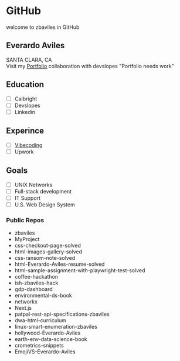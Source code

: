 # GitHub
welcome to zbaviles in GitHub
## Everardo Aviles
SANTA CLARA, CA  
Visit my [Portfolio](https://eavilesportfolio.wordpress.com/)
collaboration with devslopes "Portfolio needs work"  

## Education
- [ ] Calbright
- [ ] Devslopes
- [ ] Linkedin

## Experince
- [ ] [Vibecoding](https://drive.google.com/file/d/1j2mi8aqS2Z6F6aXwaCvq82OTaGG-3ot7/view?usp=sharing)
- [ ] Upwork

## Goals
- [ ] UNIX Networks
- [ ] Full-stack development
- [ ] IT Support
- [ ] U.S. Web Design System

### Public Repos
- zbaviles
- MyProject
- css-checkout-page-solved
- html-images-gallery-solved
- css-ransom-note-solved
- html-Everardo-Aviles-resume-solved
- html-sample-assignment-with-playwright-test-solved
- coffee-hackathon
- ish-zbaviles-hack
- gdp-dashboard
- environmental-ds-book
- networkx
- Next.js
- patpal-rest-api-specifications-zbaviles
- dwa-html-curriculum
- linux-smart-enumeration-zbaviles
- hollywood-Everardo-Aviles
- earth-env-data-science-book
- crometrics-snippets
- EmojiVS-Everardo-Aviles
